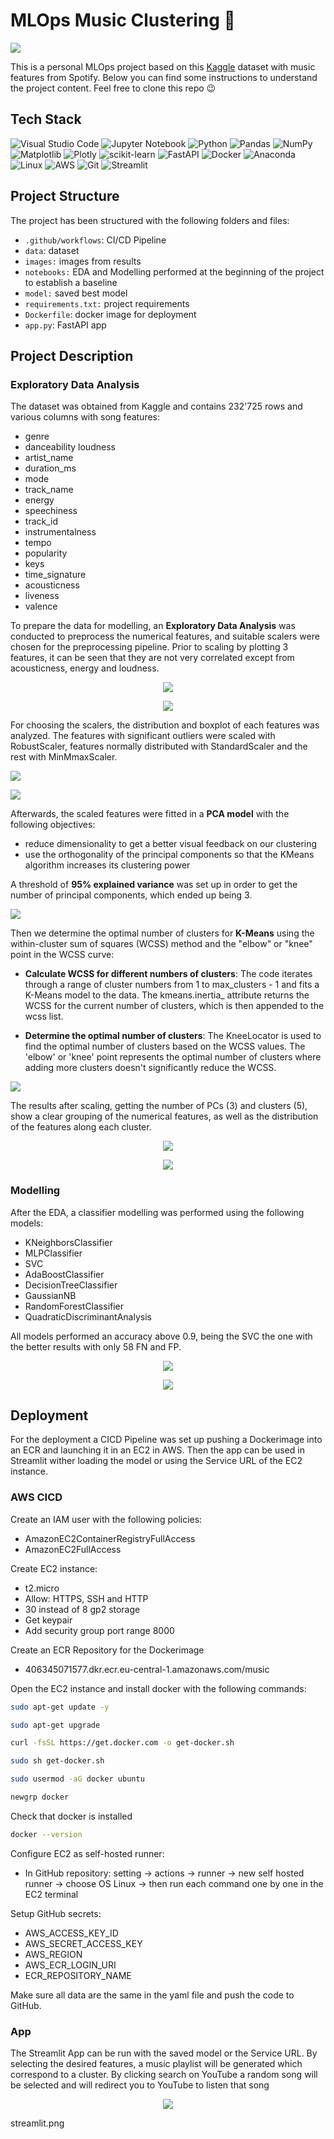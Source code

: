 # MLOps Music Clustering 🎸

<p>
    <img src="/images/cassette.jpg"/>
    </p>

This is a personal MLOps project based on this [Kaggle](https://www.kaggle.com/datasets/zaheenhamidani/ultimate-spotify-tracks-db) dataset with music features from Spotify. Below you can find some instructions to understand the project content. Feel free to clone this repo 😉


## Tech Stack

![Visual Studio Code](https://img.shields.io/badge/Visual%20Studio%20Code-0078d7.svg?style=for-the-badge&logo=visual-studio-code&logoColor=white)
![Jupyter Notebook](https://img.shields.io/badge/jupyter-%23FA0F00.svg?style=for-the-badge&logo=jupyter&logoColor=white)
![Python](https://img.shields.io/badge/python-3670A0?style=for-the-badge&logo=python&logoColor=ffdd54)
![Pandas](https://img.shields.io/badge/pandas-%23150458.svg?style=for-the-badge&logo=pandas&logoColor=white)
![NumPy](https://img.shields.io/badge/numpy-%23013243.svg?style=for-the-badge&logo=numpy&logoColor=white)
![Matplotlib](https://img.shields.io/badge/Matplotlib-%23d9ead3.svg?style=for-the-badge&logo=Matplotlib&logoColor=black)
![Plotly](https://img.shields.io/badge/Plotly-%233F4F75.svg?style=for-the-badge&logo=plotly&logoColor=white)
![scikit-learn](https://img.shields.io/badge/scikit--learn-%23F7931E.svg?style=for-the-badge&logo=scikit-learn&logoColor=white)
![FastAPI](https://img.shields.io/badge/FastAPI-005571?style=for-the-badge&logo=fastapi)
![Docker](https://img.shields.io/badge/docker-%230db7ed.svg?style=for-the-badge&logo=docker&logoColor=white)
![Anaconda](https://img.shields.io/badge/Anaconda-%2344A833.svg?style=for-the-badge&logo=anaconda&logoColor=white)
![Linux](https://img.shields.io/badge/Linux-FCC624?style=for-the-badge&logo=linux&logoColor=white)
![AWS](https://img.shields.io/badge/AWS-%23FF9900.svg?style=for-the-badge&logo=amazon-aws&logoColor=white)
![Git](https://img.shields.io/badge/git-%23F05033.svg?style=for-the-badge&logo=git&logoColor=white)
![Streamlit](https://img.shields.io/badge/Streamlit-FF4B4B?style=for-the-badge&logo=Streamlit&logoColor=white)


## Project Structure

The project has been structured with the following folders and files:

- `.github/workflows`: CI/CD Pipeline
- `data`: dataset 
- `images:` images from results
- `notebooks:` EDA and Modelling performed at the beginning of the project to establish a baseline
- `model:` saved best model
- `requirements.txt:` project requirements
- `Dockerfile`: docker image for deployment
- `app.py`: FastAPI app

## Project Description

### Exploratory Data Analysis

The dataset was obtained from Kaggle and contains 232'725 rows and various columns with song features: 

- genre
- danceability
  loudness      
- artist_name
- duration_ms
- mode   
- track_name
- energy
- speechiness
- track_id
- instrumentalness
- tempo
- popularity
- keys
- time_signature
- acousticness
- liveness
- valence
 			 			
To prepare the data for modelling, an **Exploratory Data Analysis** was conducted to preprocess the numerical features, and suitable scalers were chosen for the preprocessing pipeline. Prior to scaling by plotting 3 features, it can be seen that they are not very correlated except from acousticness, energy and loudness. 

<p align="center">
    <img src="/images/scatter_non_scaled.png"/>
    </p>

<p align="center">
    <img src="/images/correlation.png"/>
    </p>

For choosing the scalers, the distribution and boxplot of each features was analyzed. The features with significant outliers were scaled with RobustScaler, features normally distributed with StandardScaler and the rest with MinMmaxScaler. 

<p>
    <img src="/images/popularity.png"/>
    </p>
<p>
    <img src="/images/acousticness.png"/>
    </p>

Afterwards, the scaled features were fitted in a **PCA model** with the following objectives: 

- reduce dimensionality to get a better visual feedback on our clustering
- use the orthogonality of the principal components so that the KMeans algorithm increases its clustering power

A threshold of **95% explained variance** was set up in order to get the number of principal components, which ended up being 3.

<p>
    <img src="/images/PCAs.png"/>
    </p>

Then we determine the optimal number of clusters for **K-Means** using the within-cluster sum of squares (WCSS) method and the "elbow" or "knee" point in the WCSS curve:

- **Calculate WCSS for different numbers of clusters**: The code iterates through a range of cluster numbers from 1 to max_clusters - 1 and fits a K-Means model to the data. The kmeans.inertia_ attribute returns the WCSS for the current number of clusters, which is then appended to the wcss list.

- **Determine the optimal number of clusters**: The KneeLocator is used to find the optimal number of clusters based on the WCSS values. The 'elbow' or 'knee' point represents the optimal number of clusters where adding more clusters doesn't significantly reduce the WCSS.

<p>
    <img src="/images/elbow.png"/>
    </p>

The results after scaling, getting the number of PCs (3) and clusters (5), show a clear grouping of the numerical features, as well as the distribution of the features along each cluster.

<p align="center">
    <img src="/images/scatter_scaled.png"/>
    </p>

<p align="center">
    <img src="/images/radar.png"/>
    </p>

### Modelling

After the EDA, a classifier modelling was performed using the following models:

- KNeighborsClassifier
- MLPClassifier
- SVC
- AdaBoostClassifier
- DecisionTreeClassifier
- GaussianNB
- RandomForestClassifier
- QuadraticDiscriminantAnalysis

All models performed an accuracy above 0.9, being the SVC the one with the better results with only 58 FN and FP.

<p align="center">
    <img src="/images/confusion_matrix.png"/>
    </p>

<p align="center">
    <img src="/images/f1_precission_recall.png"/>
    </p>
    
## Deployment

For the deployment a CICD Pipeline was set up pushing a Dockerimage into an ECR and launching it in an EC2 in AWS. Then the app can be used in Streamlit wither loading the model or using the Service URL of the EC2 instance.

### AWS CICD

Create an IAM user with the following policies:

- AmazonEC2ContainerRegistryFullAccess
- AmazonEC2FullAccess

Create EC2 instance:

- t2.micro
- Allow: HTTPS, SSH and HTTP
- 30 instead of 8 gp2 storage
- Get keypair
- Add security group port range 8000

Create an ECR Repository for the Dockerimage
- 406345071577.dkr.ecr.eu-central-1.amazonaws.com/music

Open the EC2 instance and install docker with the following commands:

```bash
sudo apt-get update -y

sudo apt-get upgrade

curl -fsSL https://get.docker.com -o get-docker.sh

sudo sh get-docker.sh

sudo usermod -aG docker ubuntu

newgrp docker
```

Check that docker is installed
```bash
docker --version
```
Configure EC2 as self-hosted runner:

- In GitHub repository: setting -> actions -> runner -> new self hosted runner -> choose OS Linux -> then run each command one by one in the EC2 terminal

Setup GitHub secrets:

- AWS_ACCESS_KEY_ID
- AWS_SECRET_ACCESS_KEY
- AWS_REGION
- AWS_ECR_LOGIN_URI 
- ECR_REPOSITORY_NAME 

Make sure all data are the same in the yaml file and push the code to GitHub.

### App

The Streamlit App can be run with the saved model or the Service URL. By selecting the desired features, a music playlist will be generated which correspond to a cluster. By clicking search on YouTube a random song will be selected and will redirect you to YouTube to listen that song

<p align="center">
    <img src="/images/streamlit.png"/>
    </p>

streamlit.png
